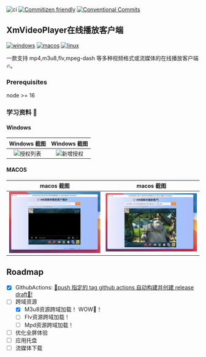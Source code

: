 ![ci](https://img.shields.io/github/workflow/status/singcl/XmVideoPlayer/publish?label=build&logo=github)
[![Commitizen friendly](https://img.shields.io/badge/commitizen-friendly-brightgreen.svg)](http://commitizen.github.io/cz-cli/)
[![Conventional Commits](https://img.shields.io/badge/Conventional%20Commits-1.0.0-%23FE5196?logo=conventionalcommits&logoColor=white)](https://conventionalcommits.org)

## XmVideoPlayer在线播放客户端

[![windows](https://img.shields.io/badge/Windows-0078D6?style=for-the-badge&logo=windows&logoColor=white)](https://github.com/singcl/XmVideoPlayer/releases)
[![macos](https://img.shields.io/badge/mac%20os-000000?style=for-the-badge&logo=apple&logoColor=white)](https://github.com/singcl/XmVideoPlayer/releases)
[![linux](https://img.shields.io/badge/Linux-FCC624?style=for-the-badge&logo=linux&logoColor=black)](https://github.com/singcl/XmVideoPlayer/releases)

一款支持 mp4,m3u8,flv,mpeg-dash 等多种视频格式或流媒体的在线播放客户端 🔥。

### Prerequisites

node >= 16

### 学习资料 🤩

#### Windows

|                          Windows 截图                           |                          Windows 截图                           |
| :-------------------------------------------------------------: | :-------------------------------------------------------------: |
| ![授权列表](https://s2.loli.net/2022/09/18/4Yid5Ql81wnV2bU.png) | ![新增授权](https://s2.loli.net/2022/09/18/cbzwIdaXvoxWMi9.png) |

#### MACOS

|          macos 截图           |          macos 截图           |
| :---------------------------: | :---------------------------: |
| ![授权列表](./image_mac1.jpg) | ![新增授权](./image_mac2.jpg) |

## Roadmap

- [x] GithubActions: [🥂push 指定的 tag github actions 自动构建并创建 release draft🥂!](https://tauri.app/zh/v1/guides/building/cross-platform)
- [ ] 跨域资源
  - [x] M3u8资源跨域加载！ WOW🎉！
  - [ ] Flv资源跨域加载！
  - [ ] Mpd资源跨域加载！
- [ ] 优化全屏体验
- [ ] 应用托盘
- [ ] 流媒体下载
